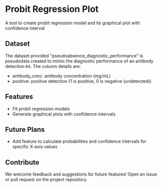 # Probit Regression Plot
A tool to create probit regression model and its graphical plot with confidence interval

## Dataset
The dataset provided "pseudoabsence_diagnostic_performance" is pseudodata created to mimic the diagnostic performance of an antibody detection kit. The column details are:
- antibody_conc: antibody concentration (mg/mL)
- positive: positive detection (1 is positive, 0 is negative (undetected))

## Features
- Fit probit regression models
- Generate graphical plots with confidence intervals

## Future Plans
- Add feature to calculate probabilities and confidence intervals for specific X-axis values

## Contribute
We welcome feedback and suggestions for future features! Open an issue or pull request on the project repository.

